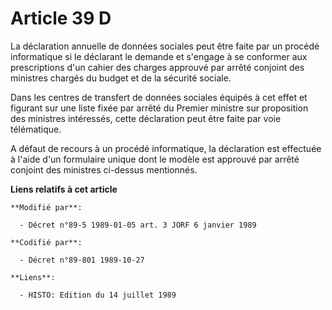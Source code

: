 # Article 39 D

La déclaration annuelle de données sociales peut être faite par un procédé informatique si le déclarant le demande et
s'engage à se conformer aux prescriptions d'un cahier des charges approuvé par arrêté conjoint des ministres chargés du
budget et de la sécurité sociale.

Dans les centres de transfert de données sociales équipés à cet effet et figurant sur une liste fixée par arrêté du Premier
ministre sur proposition des ministres intéressés, cette déclaration peut être faite par voie télématique.

A défaut de recours à un procédé informatique, la déclaration est effectuée à l'aide d'un formulaire unique dont le modèle
est approuvé par arrêté conjoint des ministres ci-dessus mentionnés.

**Liens relatifs à cet article**

	**Modifié par**:

	  - Décret n°89-5 1989-01-05 art. 3 JORF 6 janvier 1989

	**Codifié par**:

	  - Décret n°89-801 1989-10-27

	**Liens**:

	  - HISTO: Edition du 14 juillet 1989
